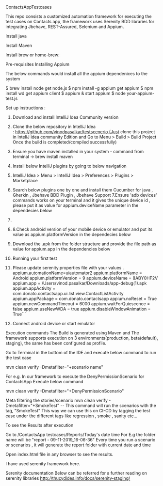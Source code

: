 ContactsAppTestcases

This repo consists a customized automation framework for executing the test cases on Contacts app, the framework uses Serenity BDD libraries for integrating Jbehave, REST-Assured, Selenium and Appium.

Install java

Install Maven

Install brew  or home-brew: 

Pre-requisites Installing Appium 

The below commands would install all the appium dependenices to the system

$ brew install node get node.js 
$ npm install -g appium get appium 
$ npm install wd get appium client 
$ appium & start appium 
$ node your-appium-test.js

Set up instructions :
1. Download and install IntelliJ Idea Community version 
2. Clone the below repository in IntelliJ Idea : https://github.com/vinodpasalkar/testscenerio (Just clone this project in InteliJ idea community Edition and Go to Menu > Build > Build Project Once the build is completed/compiled successfully) 
3. Ensure you have maven installed in your system - command from terminal -> brew install maven 
4. Install below IntelliJ plugins by going to below navigation 
5. IntelliJ Idea > Menu > IntelliJ Idea > Preferences > Plugins > Marketplace 
6. Search below plugins one by one and install them Cucumber for java , Gherkin , Jbehave BDD Plugin , Jbehave Support 7.Ensure 'adb devices' commands works on your terminal and it gives the unique device id , please put it as value for appium.deviceName parameter in the dependecies below 
7. 
8. 8.Check android version of your mobile device or emulator and put its value as appium.platformVersion in the dependecies below 
9. Download the .apk from the folder structure and provide the file path as value for appium.app in the dependencies below 
10. Running your first test 
11. Please update  serenity.properties file with your values .
appium.automationName=uiautomator2
appium.platformName = Android
appium.platformVersion = 9
appium.deviceName  = 8ABY0HF2V
appium.app =  /Users/vinod.pasalkar/Downloads/app-debug(1).apk
appium.appActivity = com.donato.contactsapp.ui.list.view.ContactListActivity
appium.appPackage = com.donato.contactsapp
appium.noReset = True
appium.newCommandTimeout = 6000
appium.waitForQuiescence = false
appium.useNewWDA = true
appium.disableWindowAnimation = True```

9. Connect android device or start emulator

Execution commands
The Build is generated using Maven and The framework supports execution on 3 environments(production, beta(default), staging), the same has been configured as profile.

Go to Terminal in the bottom of the IDE and execute below command to run the test case

mvn clean verify -Dmetafilter="+scenario name"

For e.g. 
In our framework to execute the DenyPermissionScenario for ContactsApp
Execute below command
 
mvn clean verify -Dmetafilter="+DenyPermissionScenario"
  
  
Meta filtering the stories/scenario
mvn clean verify -Dmetafilter="+SmokeTest" -- This command will run the scenarios with the tag, "SmokeTest"
This way we can use this on CI-CD by tagging the test case under the different tags like regression , smoke , sanity etc...
  
To see the Results after execution
  
Go to  /ContactsApp testcases/Reports/Today's date time For E.g the folder name will be "report - 09-11-2019_16-06-36"
Every time you run a scenario or scenarios , it will generate the report folder with current date and time
  
Open index.html file in any browser to see the results.
  
I have used serenity framework here.

Serenity documentation
Below can be referred for a further reading on serenity libraries http://thucydides.info/docs/serenity-staging/

